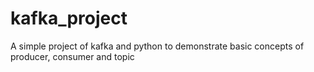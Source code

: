 # kafka_project
A simple project of kafka and python to demonstrate basic concepts of producer, consumer and topic
